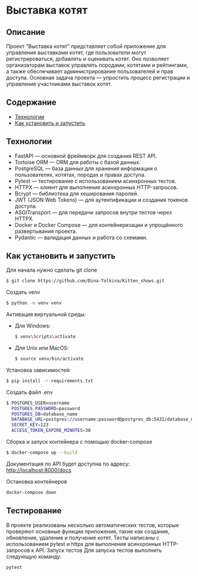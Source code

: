 # Выставка котят
## Описание
Проект "Выставка котят" представляет собой приложение для управления выставками котят, где пользователи могут регистрироваться, добавлять и оценивать котят. Оно позволяет организаторам выставок управлять породами, котятами и рейтингами, а также обеспечивает администрирование пользователей и прав доступа. Основная задача проекта — упростить процесс регистрации и управления участниками выставок котят.

## Содержание
- [Технологии](#технологии)
- [Как установить и запустить](#как-установить-и-запустить)

## Технологии
- FastAPI — основной фреймворк для создания REST API.
- Tortoise ORM — ORM для работы с базой данных.
- PostgreSQL — база данных для хранения информации о пользователях, котятах, породах и правах доступа.
- Pytest — тестирование с использованием асинхронных тестов.
- HTTPX — клиент для выполнения асинхронных HTTP-запросов.
- Bcrypt — библиотека для хеширования паролей.
- JWT (JSON Web Tokens) — для аутентификации и создания токенов доступа.
- ASGITransport — для передачи запросов внутри тестов через HTTPX.
- Docker и Docker Compose — для контейнеризации и упрощённого развертывания проекта.
- Pydantic — валидация данных и работа со схемами.

## Как установить и запустить
Для начала нужно сделать git clone
  ```sh
  $ git clone https://github.com/Dina-Tolkina/Kitten_shows.git
  ```
Создать venv
  ```sh
  $ python -m venv venv
  ```
Активация виртуальной среды:
- Для Windows:
  ```sh
  $ venv\Scripts\activate
  ```
- Для Unix или MacOS:
  ```sh
  $ source venv/bin/activate
  ```
Установка зависимостей:
  ```sh
  $ pip install -r requirements.txt
  ```
Создать файл .env
  ```sh
  $ POSTGRES_USER=username
    POSTGRES_PASSWORD=password
    POSTGRES_DB=database_name
    DATABASE_URL=postgres://username:password@postgres_db:5432/database_name
    SECRET_KEY=123
    ACCESS_TOKEN_EXPIRE_MINUTES=30
  ```
Сборка и запуск контейнера с помощью docker-compose
  ```sh
  $ docker-compose up --build
  ```
Документация по API будет доступна по адресу:
[http://localhost:8000/docs](http://localhost:8000/docs)

Остановка контейнеров
  ```sh
  docker-compose down
  ```
## Тестирование
В проекте реализованы несколько автоматических тестов, которые проверяют основные функции приложения, такие как создание, обновление, удаление и получение котят. Тесты написаны с использованием pytest и httpx для выполнения асинхронных HTTP-запросов к API.
Запуск тестов
Для запуска тестов выполнить следующую команду:
  ```sh
  pytest
  ```

